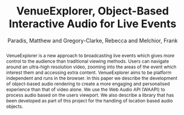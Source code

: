--- 
title: "VenueExplorer, Object-Based Interactive Audio for Live Events" 
abstract: "VenueExplorer is a new approach to broadcasting live events which gives more control to the audience than traditional viewing methods. Users can navigate around an ultra-high resolution video, zooming into the areas of the event which interest them and accessing extra content. VenueExplorer aims to be platform independent and runs in the browser. In this paper we describe the development of object-based audio rendering to create a more engaging and personalised experience than that of video alone. We use the Web Audio API (WAAPI) to process audio based on the users viewport. We also describe a library that has been developed as part of this project for the handling of location based audio objects." 
address: "Paris" 
author: "Paradis, Matthew and Gregory-Clarke, Rebecca and Melchior, Frank"
webAuthor: "Christian Baumann, Johanna Friederike, Jan-Torsten Milde" 
booktitle: "Proceedings of the International Web Audio Conference" 
editor: "Goldszmidt, Samuel and Schnell, Norbert and Saiz, Victor and Matuszewski, Benjamin" 
month: "Proceedings of the International Web Audio Conference"
pages: "1-5" 
publisher: "IRCAM" 
series: "WAC '18"
track: "Paper"  
year: "2015" 
id: "2015_7" 
tags: year2015
media: none 
pdflink: /_data/papers/pdf/2015/2015_7.pdf
ISSN: 2663-5844
---